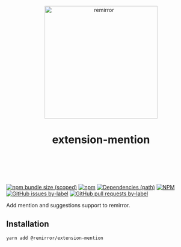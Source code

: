 <div align="center">
	<br />
	<div align="center">
		<img width="300" src="https://cdn.jsdelivr.net/gh/ifiokjr/remirror/support/assets/logo-icon.svg" alt="remirror" />
    <h1 align="center">extension-mention</h1>
	</div>
    <br />
    <br />
    <br />
    <br />
</div>

[![npm bundle size (scoped)](https://img.shields.io/bundlephobia/minzip/@remirror/extension-mention.svg?style=for-the-badge)](https://bundlephobia.com/result?p=@remirror/extension-mention) [![npm](https://img.shields.io/npm/dm/@remirror/extension-mention.svg?style=for-the-badge&logo=npm)](https://www.npmjs.com/package/@remirror/extension-mention) [![Dependencies (path)](https://img.shields.io/david/ifiokjr/remirror.svg?logo=npm&path=@remirror%2Fextension-mention&style=for-the-badge)](https://github.com/ifiokjr/remirror/blob/master/@remirror/extension-mention/package.json) [![NPM](https://img.shields.io/npm/l/@remirror/extension-mention.svg?style=for-the-badge)](https://github.com/ifiokjr/remirror/blob/master/LICENSE) [![GitHub issues by-label](https://img.shields.io/github/issues/ifiokjr/remirror/@remirror/extension-mention.svg?label=Open%20Issues&logo=github&style=for-the-badge)](https://github.com/ifiokjr/remirror/issues?utf8=%E2%9C%93&q=is%3Aissue+is%3Aopen+sort%3Aupdated-desc+label%3A%40remirror%2Fextension-mention) [![GitHub pull requests by-label](https://img.shields.io/github/issues-pr/ifiokjr/remirror/@remirror/extension-mention.svg?label=Open%20Pull%20Requests&logo=github&style=for-the-badge)](https://github.com/ifiokjr/remirror/pulls?utf8=%E2%9C%93&q=is%3Apr+is%3Aopen+sort%3Aupdated-desc+label%3A%40remirror%2Fextension-mention)

Add mention and suggestions support to remirror.

## Installation

```bash
yarn add @remirror/extension-mention
```
